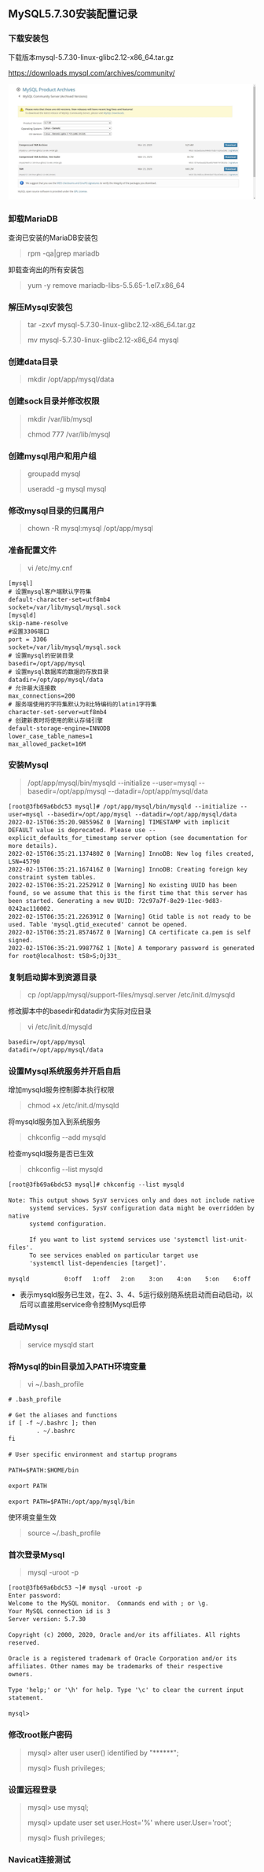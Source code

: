 ## **MySQL5.7.30安装配置记录**

### 下载安装包

下载版本mysql-5.7.30-linux-glibc2.12-x86_64.tar.gz

https://downloads.mysql.com/archives/community/

![](assets/MySQL5.7.30安装配置记录/2191564-20220302171058051-489789362.jpg)



### 卸载MariaDB

查询已安装的MariaDB安装包

> rpm -qa|grep mariadb

卸载查询出的所有安装包

> yum -y remove mariadb-libs-5.5.65-1.el7.x86_64

### 解压Mysql安装包

> tar -zxvf mysql-5.7.30-linux-glibc2.12-x86_64.tar.gz
>
> mv mysql-5.7.30-linux-glibc2.12-x86_64 mysql

### 创建data目录

> mkdir /opt/app/mysql/data

### 创建sock目录并修改权限

> mkdir /var/lib/mysql
>
> chmod 777 /var/lib/mysql

### 创建mysql用户和用户组

> groupadd mysql
>
> useradd -g mysql mysql

### 修改mysql目录的归属用户

> chown -R mysql:mysql /opt/app/mysql

### 准备配置文件

> vi /etc/my.cnf

```
[mysql]
# 设置mysql客户端默认字符集
default-character-set=utf8mb4
socket=/var/lib/mysql/mysql.sock
[mysqld]
skip-name-resolve
#设置3306端⼝
port = 3306
socket=/var/lib/mysql/mysql.sock
# 设置mysql的安装⽬录
basedir=/opt/app/mysql
# 设置mysql数据库的数据的存放⽬录
datadir=/opt/app/mysql/data
# 允许最大连接数
max_connections=200
# 服务端使⽤的字符集默认为8⽐特编码的latin1字符集
character-set-server=utf8mb4
# 创建新表时将使⽤的默认存储引擎
default-storage-engine=INNODB
lower_case_table_names=1
max_allowed_packet=16M
```

### 安装Mysql

> /opt/app/mysql/bin/mysqld --initialize --user=mysql --basedir=/opt/app/mysql --datadir=/opt/app/mysql/data

```
[root@3fb69a6bdc53 mysql]# /opt/app/mysql/bin/mysqld --initialize --user=mysql --basedir=/opt/app/mysql --datadir=/opt/app/mysql/data
2022-02-15T06:35:20.985596Z 0 [Warning] TIMESTAMP with implicit DEFAULT value is deprecated. Please use --explicit_defaults_for_timestamp server option (see documentation for more details).
2022-02-15T06:35:21.137480Z 0 [Warning] InnoDB: New log files created, LSN=45790
2022-02-15T06:35:21.167416Z 0 [Warning] InnoDB: Creating foreign key constraint system tables.
2022-02-15T06:35:21.225291Z 0 [Warning] No existing UUID has been found, so we assume that this is the first time that this server has been started. Generating a new UUID: 72c97a7f-8e29-11ec-9d83-0242ac110002.
2022-02-15T06:35:21.226391Z 0 [Warning] Gtid table is not ready to be used. Table 'mysql.gtid_executed' cannot be opened.
2022-02-15T06:35:21.857467Z 0 [Warning] CA certificate ca.pem is self signed.
2022-02-15T06:35:21.998776Z 1 [Note] A temporary password is generated for root@localhost: t58>S;Oj33t_
```

### 复制启动脚本到资源目录

> cp /opt/app/mysql/support-files/mysql.server /etc/init.d/mysqld

修改脚本中的basedir和datadir为实际对应目录

> vi /etc/init.d/mysqld

```
basedir=/opt/app/mysql
datadir=/opt/app/mysql/data
```

### 设置Mysql系统服务并开启自启

增加mysqld服务控制脚本执行权限

> chmod +x /etc/init.d/mysqld

将mysqld服务加入到系统服务

> chkconfig --add mysqld

检查mysqld服务是否已生效

> chkconfig --list mysqld

```
[root@3fb69a6bdc53 mysql]# chkconfig --list mysqld

Note: This output shows SysV services only and does not include native
      systemd services. SysV configuration data might be overridden by native
      systemd configuration.

      If you want to list systemd services use 'systemctl list-unit-files'.
      To see services enabled on particular target use
      'systemctl list-dependencies [target]'.

mysqld         	0:off	1:off	2:on	3:on	4:on	5:on	6:off
```

- 表示mysqld服务已生效，在2、3、4、5运行级别随系统启动而自动启动，以后可以直接用service命令控制Mysql启停

### 启动Mysql

> service mysqld start

### 将Mysql的bin目录加入PATH环境变量

> vi ~/.bash_profile

```
# .bash_profile

# Get the aliases and functions
if [ -f ~/.bashrc ]; then
        . ~/.bashrc
fi

# User specific environment and startup programs

PATH=$PATH:$HOME/bin

export PATH

export PATH=$PATH:/opt/app/mysql/bin
```

使环境变量生效

> source ~/.bash_profile

### 首次登录Mysql

> mysql -uroot -p

```
[root@3fb69a6bdc53 ~]# mysql -uroot -p 
Enter password: 
Welcome to the MySQL monitor.  Commands end with ; or \g.
Your MySQL connection id is 3
Server version: 5.7.30

Copyright (c) 2000, 2020, Oracle and/or its affiliates. All rights reserved.

Oracle is a registered trademark of Oracle Corporation and/or its
affiliates. Other names may be trademarks of their respective
owners.

Type 'help;' or '\h' for help. Type '\c' to clear the current input statement.

mysql> 
```

### 修改root账户密码

> mysql> alter user user() identified by "******";
>
> mysql> flush privileges;

### 设置远程登录

> mysql> use mysql;
>
> mysql> update user set user.Host='%' where user.User='root';
>
> mysql> flush privileges;

### Navicat连接测试

